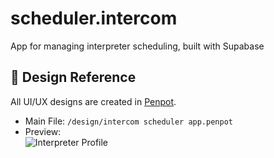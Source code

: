 # scheduler.intercom
App for managing interpreter scheduling, built with Supabase
## 🎨 Design Reference

All UI/UX designs are created in [Penpot](https://penpot.app).

- Main File: `/design/intercom scheduler app.penpot`
- Preview:  
  ![Interpreter Profile](./design/interpreter-profile.png)
